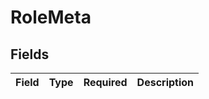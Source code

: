 # RoleMeta


## Fields

| Field       | Type        | Required    | Description |
| ----------- | ----------- | ----------- | ----------- |